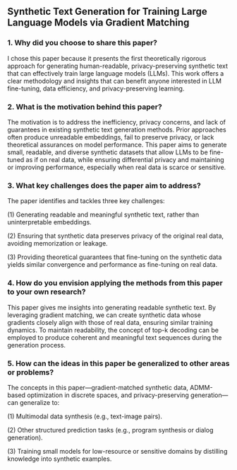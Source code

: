 ## Synthetic Text Generation for Training Large Language Models via Gradient Matching

### 1. Why did you choose to share this paper?
I chose this paper because it presents the first theoretically rigorous approach for generating human-readable, privacy-preserving synthetic text that can effectively train large language models (LLMs). This work offers a clear methodology and insights that can benefit anyone interested in LLM fine-tuning, data efficiency, and privacy-preserving learning.

### 2. What is the motivation behind this paper?
The motivation is to address the inefficiency, privacy concerns, and lack of guarantees in existing synthetic text generation methods. Prior approaches often produce unreadable embeddings, fail to preserve privacy, or lack theoretical assurances on model performance. This paper aims to generate small, readable, and diverse synthetic datasets that allow LLMs to be fine-tuned as if on real data, while ensuring differential privacy and maintaining or improving performance, especially when real data is scarce or sensitive.

### 3. What key challenges does the paper aim to address?
The paper identifies and tackles three key challenges:

(1) Generating readable and meaningful synthetic text, rather than uninterpretable embeddings.

(2) Ensuring that synthetic data preserves privacy of the original real data, avoiding memorization or leakage.

(3) Providing theoretical guarantees that fine-tuning on the synthetic data yields similar convergence and performance as fine-tuning on real data.

### 4. How do you envision applying the methods from this paper to your own research?
This paper gives me insights into generating readable synthetic text. By leveraging gradient matching, we can create synthetic data whose gradients closely align with those of real data, ensuring similar training dynamics. To maintain readability, the concept of top-k decoding can be employed to produce coherent and meaningful text sequences during the generation process.

### 5. How can the ideas in this paper be generalized to other areas or problems?
The concepts in this paper—gradient-matched synthetic data, ADMM-based optimization in discrete spaces, and privacy-preserving generation—can generalize to:

(1) Multimodal data synthesis (e.g., text-image pairs).

(2) Other structured prediction tasks (e.g., program synthesis or dialog generation).

(3) Training small models for low-resource or sensitive domains by distilling knowledge into synthetic examples.

